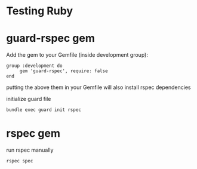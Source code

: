 # Testing Ruby

# guard-rspec gem

Add the gem to your Gemfile (inside development group):

    group :development do 
         gem 'guard-rspec', require: false
    end

putting the above them in your Gemfile will also install rspec dependencies

initialize guard file 

    bundle exec guard init rspec

# rspec gem

run rspec manually

    rspec spec

